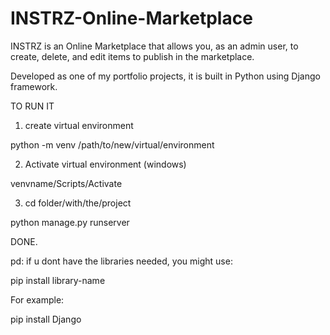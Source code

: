 # INSTRZ-Online-Marketplace

INSTRZ is an Online Marketplace that allows you, as an admin user, to create, delete, and edit items to publish in the marketplace.

Developed as one of my portfolio projects, it is built in Python using Django framework.

TO RUN IT

1) create virtual environment

python -m venv /path/to/new/virtual/environment

2) Activate virtual environment (windows)

venvname/Scripts/Activate

3) cd folder/with/the/project

python manage.py runserver

DONE.

pd: if u dont have the libraries needed, you might use:

pip install library-name

For example:

pip install Django
